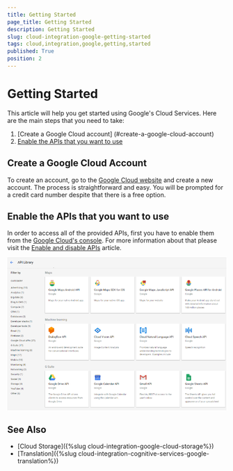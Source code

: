 ```yaml
---
title: Getting Started
page_title: Getting Started
description: Getting Started
slug: cloud-integration-google-getting-started
tags: cloud,integration,google,getting,started
published: True
position: 2
---
```


# Getting Started

This article will help you get started using Google's Cloud Services. Here are the main steps that you need to take:

1. [Create a Google Cloud account] (#create-a-google-cloud-account)
2. [Enable the APIs that you want to use](#enable-the-apis-that-you-want-to-use)

## Create a Google Cloud Account

To create an account, go to the [Google Cloud website](https://cloud.google.com/free/) and create a new account. The process is straightforward and easy. You will be prompted for a credit card number despite that there is a free option. 

## Enable the APIs that you want to use 

In order to access all of the provided APIs, first you have to enable them from the [Google Cloud's console](https://console.cloud.google.com). For more information about that please visit the [Enable and disable APIs](https://support.google.com/cloud/answer/6158841?hl=en) article.

![Google Cloud Api Library](images/google-cloud-api-library.png)

## See Also

* [Cloud Storage]({%slug cloud-integration-google-cloud-storage%})
* [Translation]({%slug cloud-integration-cognitive-services-google-translation%})